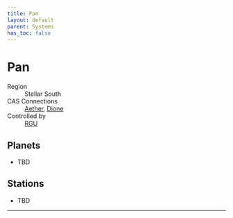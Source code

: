 ```yaml
---
title: Pan
layout: default
parent: Systems
has_toc: false
---
```


# Pan
<dl>
    <dt>Region</dt><dd>Stellar South</dd>
    <dt>CAS Connections</dt><dd><a href="../aether/">Aether</a>, <a href="../dione/">Dione</a></dd>
    <dt>Controlled by</dt><dd><a href="../../factions/rgu.html">RGU</a></dd>
    <!-- <dt>Population</dt><dd>///</dd> -->
</dl>

## Planets
* TBD

## Stations
* TBD

----
